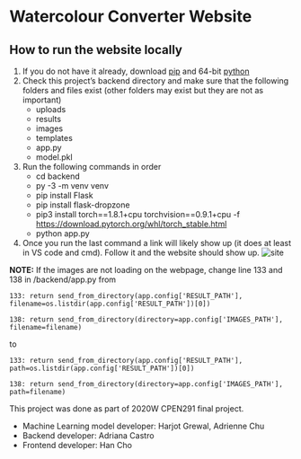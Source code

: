 # Watercolour Converter Website
## How to run the website locally
1. If you do not have it already, download [pip](https://pip.pypa.io/en/stable/installing/) and 64-bit [python](https://www.python.org/downloads/release/python-395/)
2. Check this project’s backend directory and make sure that the following folders and files exist (other folders may exist but they are not as important)
    - uploads
    - results
    - images
    - templates
    - app.py
    - model.pkl
3. Run the following commands in order
    - cd backend
    - py -3 -m venv venv
    - pip install Flask
    - pip install flask-dropzone
    - pip3 install torch==1.8.1+cpu torchvision==0.9.1+cpu -f https://download.pytorch.org/whl/torch_stable.html
    - python app.py
4. Once you run the last command a link will likely show up (it does at least in VS code and cmd). Follow it and the website should show up. 
![site](https://user-images.githubusercontent.com/70041708/118384868-c5b02080-b5be-11eb-8407-6e20b6327e82.jpg)

**NOTE:** If the images are not loading on the webpage, change line 133 and 138 in /backend/app.py from 

    133: return send_from_directory(app.config['RESULT_PATH'], filename=os.listdir(app.config['RESULT_PATH'])[0])

    138: return send_from_directory(directory=app.config['IMAGES_PATH'], filename=filename)
to

    133: return send_from_directory(app.config['RESULT_PATH'], path=os.listdir(app.config['RESULT_PATH'])[0])

    138: return send_from_directory(directory=app.config['IMAGES_PATH'], path=filename)

This project was done as part of 2020W CPEN291 final project.
- Machine Learning model developer: Harjot Grewal, Adrienne Chu<br />
- Backend developer: Adriana Castro<br />
- Frontend developer: Han Cho<br />
